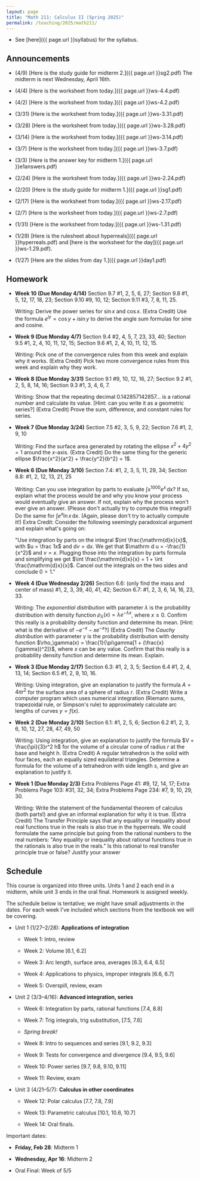 ```yaml
---
layout: page
title: "Math 211: Calculus II (Spring 2025)"
permalink: /teaching/2025/math211/
---
```


* See [here]({{ page.url }}syllabus) for the syllabus.


Announcements
-------------

* (4/9) [Here is the study guide for midterm 2.]({{ page.url }}sg2.pdf) The midterm is next Wednesday, April 16th.

* (4/4) [Here is the worksheet from today.]({{ page.url }}ws-4.4.pdf)

* (4/2) [Here is the worksheet from today.]({{ page.url }}ws-4.2.pdf)

* (3/31) [Here is the worksheet from today.]({{ page.url }}ws-3.31.pdf)

* (3/28) [Here is the worksheet from today.]({{ page.url }}ws-3.28.pdf)

* (3/14) [Here is the worksheet from today.]({{ page.url }}ws-3.14.pdf)

* (3/7) [Here is the worksheet from today.]({{ page.url }}ws-3.7.pdf)

* (3/3) [Here is the answer key for midterm 1.]({{ page.url }}e1answers.pdf)

* (2/24) [Here is the worksheet from today.]({{ page.url }}ws-2.24.pdf)

* (2/20) [Here is the study guide for midterm 1.]({{ page.url }}sg1.pdf)

* (2/17) [Here is the worksheet from today.]({{ page.url }}ws-2.17.pdf)

* (2/7) [Here is the worksheet from today.]({{ page.url }}ws-2.7.pdf)

* (1/31) [Here is the worksheet from today.]({{ page.url }}ws-1.31.pdf)

* (1/29) [Here is the rulesheet about hyperreals]({{ page.url }}hyperreals.pdf) and [here is the worksheet for the day]({{ page.url }}ws-1.29.pdf).

* (1/27) [Here are the slides from day 1.]({{ page.url }}day1.pdf)

Homework
--------

* **Week 10 (Due Monday 4/14)** Section 9.7 #1, 2, 5, 6, 27; Section 9.8 #1, 5, 12, 17, 18, 23; Section 9.10 #9, 10, 12; Section 9.11 #3, 7, 8, 11, 25.

    Writing: Derive the power series for $\sin x$ and $\cos x$. (Extra Credit) Use the formula $e^{iy} = \cos y + i \sin y$ to derive the angle sum formulas for sine and cosine.

* **Week 9 (Due Monday 4/7)** Section 9.4 #2, 4, 5, 7, 23, 33, 40; Section 9.5 #1, 2, 4, 10, 11, 12, 15; Section 9.6 #1, 2, 4, 10, 11, 12, 15.

    Writing: Pick one of the convergence rules from this week and explain why it works. (Extra Credit) Pick two more convergence rules from this week and explain why they work.

* **Week 8 (Due Monday 3/31)** Section 9.1 #9, 10, 12, 16, 27; Section 9.2 #1, 2, 5, 8, 14, 16; Section 9.3 #1, 3, 4, 6, 7.

    Writing: Show that the repeating decimal $0.142857142857\ldots$ is a rational number and calculate its value. [Hint: can you write it as a geometric series?] (Extra Credit) Prove the sum, difference, and constant rules for series.

* **Week 7 (Due Monday 3/24)** Section 7.5 #2, 3, 5, 9, 22; Section 7.6 #1, 2, 9, 10

    Writing: Find the surface area generated by rotating the ellipse $x^2 + 4y^2 = 1$ around the $x$-axis. (Extra Credit) Do the same thing for the generic ellipse $\frac{x^2}{a^2} + \frac{y^2}{b^2} = 1$.

* **Week 6 (Due Monday 3/10)** Section 7.4: #1, 2, 3, 5, 11, 29, 34; Section 8.8: #1, 2, 12, 13, 21, 25

    Writing: Can you use integration by parts to evaluate $\int x^{1000}e^x \,\mathrm{d}x$? If so, explain what the process would be and why you know your process would eventually give an answer. If not, explain why the process won't ever give an answer. (Please don't actually try to compute this integral!) Do the same for $\int e^x \ln x \,\mathrm{d}x$. (Again, please don't try to actually compute it!) Extra Credit: Consider the following seemingly paradoxical argument and explain what's going on:

    "Use integration by parts on the integral $\int \frac{\mathrm{d}x}{x}$, with $u = \frac 1x$ and $\mathrm d v = \mathrm d x$. We get that $\mathrm d u = -\frac{1}{x^2}$ and $v = x$. Plugging those into the integration by parts formula and simplifying we get $\int \frac{\mathrm{d}x}{x} = 1 + \int \frac{\mathrm{d}x}{x}$. Cancel out the integrals on the two sides and conclude $0 = 1$."
    
* **Week 4 (Due Wednesday 2/26)** Section 6.6: (only find the mass and center of mass) #1, 2, 3, 39, 40, 41, 42; Section 6.7: #1, 2, 3, 6, 14, 16, 23, 33. 

    Writing: The *exponential distribution* with parameter $\lambda$ is the probability distribution with density function $\rho_\lambda(x) = \lambda e^{-\lambda x}$, where $x \ge 0$. Confirm this really is a probability density function and determine its mean. [Hint: what is the derivative of $-e^{-x} - xe^{-x}$?] (Extra Credit) The *Cauchy distribution* with parameter $\gamma$ is the probability distribution with density function $\rho_\gamma(x) = \frac{1}{\pi\gamma[1 + (\frac{x}{\gamma})^2]}$, where $x$ can be any value. Confirm that this really is a probability density function and determine its mean. Explain.
    
* **Week 3 (Due Monday 2/17)** Section 6.3: #1, 2, 3, 5; Section 6.4 #1, 2, 4, 13, 14; Section 6.5 #1, 2, 9, 10, 16.

    Writing: Using integration, give an explanation to justify the formula $A = 4\pi r^2$ for the surface area of a sphere of radius $r$. (Extra Credit) Write a computer program which uses numerical integration (Riemann sums, trapezoidal rule, or Simpson's rule) to approximately calculate arc lengths of curves $y = f(x)$.

* **Week 2 (Due Monday 2/10)** Section 6.1: #1, 2, 5, 6; Section 6.2 #1, 2, 3, 6, 10, 12, 27, 28, 47, 49, 50

    Writing: Using integration, give an explanation to justify the formula $V = \frac{\pi}{3}r^2 h$ for the volume of a circular cone of radius $r$ at the base and height $h$. (Extra Credit) A regular tetrahedron is the solid with four faces, each an equally sized equilateral triangles. Determine a formula for the volume of a tetrahedron with side length $s$, and give an explanation to justify it.

* **Week 1 (Due Monday 2/3)** Extra Problems Page 41: #9, 12, 14, 17; Extra Problems Page 103: #31, 32, 34; Extra Problems Page 234: #7, 9, 10, 29, 30.

    Writing: Write the statement of the fundamental theorem of calculus (both parts!) and give an informal explanation for why it is true. (Extra Credit) The Transfer Principle says that any equality or inequality about real functions true in the reals is also true in the hyperreals. We could formulate the same principle but going from the rational numbers to the real numbers: "Any equality or inequality about rational functions true in the rationals is also true in the reals." Is this rational to real transfer principle true or false? Justify your answer

Schedule
--------

This course is organized into three units. Units 1 and 2 each end in a midterm, while unit 3 ends in the oral final. Homework is assigned weekly.

The schedule below is tentative; we might have small adjustments in the dates. For each week I've included which sections from the textbook we will be covering.

* Unit 1 (1/27–2/28): **Applications of integration**

    * Week 1: Intro, review
	
    * Week 2: Volume [6.1, 6.2]
	
    * Week 3: Arc length, surface area, averages [6.3, 6.4, 6.5]
	
    * Week 4: Applications to physics, improper integrals [6.6, 6.7]
	
    * Week 5: Overspill, review, exam
	
* Unit 2 (3/3–4/16): **Advanced integration, series**

    * Week 6: Integration by parts, rational functions  [7.4, 8.8]
	
    * Week 7: Trig integrals, trig substitution,  [7.5, 7.6]

    * *Spring break!*
	
    * Week 8: Intro to sequences and series [9.1, 9.2, 9.3]
	
    * Week 9: Tests for convergence and divergence [9.4, 9.5, 9.6]
	
    * Week 10: Power series [9.7, 9.8, 9.10, 9.11]
	
    * Week 11: Review, exam

* Unit 3 (4/21–5/7): **Calculus in other coordinates**

    * Week 12: Polar calculus [7.7, 7.8, 7.9]
	
    * Week 13: Parametric calculus [10.1, 10.6, 10.7]
	
    * Week 14: Oral finals.
	
Important dates:

* **Friday, Feb 28**: Midterm 1
	
* **Wednesday, Apr 16**: Midterm 2
	
* Oral Final: Week of 5/5
